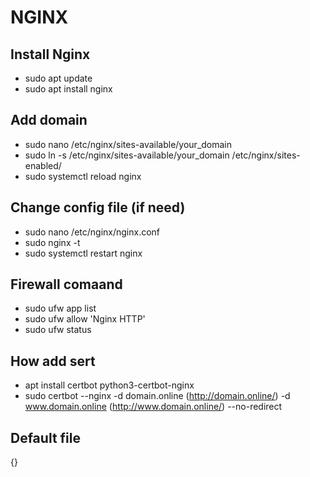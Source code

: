 # NGINX
## Install Nginx
- sudo apt update
- sudo apt install nginx
## Add domain
- sudo nano /etc/nginx/sites-available/your_domain
- sudo ln -s /etc/nginx/sites-available/your_domain /etc/nginx/sites-enabled/
- sudo systemctl reload nginx
## Change config file (if need)
- sudo nano /etc/nginx/nginx.conf
- sudo nginx -t
- sudo systemctl restart nginx
## Firewall comaand
- sudo ufw app list
- sudo ufw allow 'Nginx HTTP'
- sudo ufw status
## How add sert
- apt install certbot python3-certbot-nginx
- sudo certbot --nginx -d domain.online (http://domain.online/)  -d www.domain.online (http://www.domain.online/) --no-redirect
## Default file
{}
